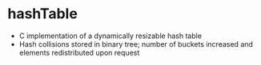 # hashTable

- C implementation of a dynamically resizable hash table
- Hash collisions stored in binary tree; number of buckets increased and elements redistributed upon request
